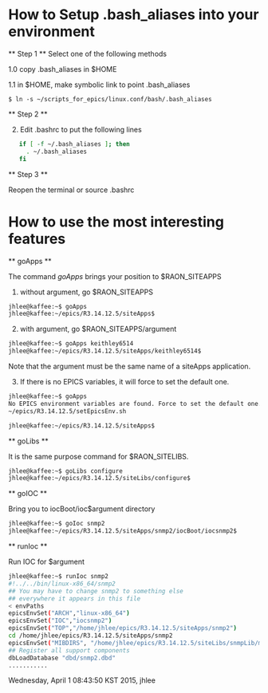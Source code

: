 # How to Setup .bash_aliases into your environment

** Step 1 **
  Select one of the following methods 

1.0 copy .bash_aliases in $HOME

1.1 in $HOME, make symbolic link to point .bash_aliases

    $ ln -s ~/scripts_for_epics/linux.conf/bash/.bash_aliases

** Step 2 **

2.  Edit .bashrc to put the following lines 

```bash
   if [ -f ~/.bash_aliases ]; then
     . ~/.bash_aliases
   fi
```

** Step 3 **

   Reopen the terminal or source .bashrc

# How to use the most interesting features 

** goApps **

The command *goApps* brings your position to $RAON_SITEAPPS

1. without argument, go $RAON_SITEAPPS

```bash
jhlee@kaffee:~$ goApps
jhlee@kaffee:~/epics/R3.14.12.5/siteApps$ 
```

2. with argument, go $RAON_SITEAPPS/argument

```bash
jhlee@kaffee:~$ goApps keithley6514
jhlee@kaffee:~/epics/R3.14.12.5/siteApps/keithley6514$ 
```
   Note that the argument must be the same name of a siteApps application.

3. If there is no EPICS variables, it will force to set the default one.

```bash
jhlee@kaffee:~$ goApps
No EPICS environment variables are found. Force to set the default one.
~/epics/R3.14.12.5/setEpicsEnv.sh

jhlee@kaffee:~/epics/R3.14.12.5/siteApps$ 
```


** goLibs **

It is the same purpose command for $RAON_SITELIBS.

```bash
jhlee@kaffee:~$ goLibs configure
jhlee@kaffee:~/epics/R3.14.12.5/siteLibs/configure$ 
```

** goIOC **

Bring you to iocBoot/ioc$argument directory
```bash
jhlee@kaffee:~$ goIoc snmp2
jhlee@kaffee:~/epics/R3.14.12.5/siteApps/snmp2/iocBoot/iocsnmp2$ 
```

** runIoc **

Run IOC for $argument 

```bash
jhlee@kaffee:~$ runIoc snmp2
#!../../bin/linux-x86_64/snmp2
## You may have to change snmp2 to something else
## everywhere it appears in this file
< envPaths
epicsEnvSet("ARCH","linux-x86_64")
epicsEnvSet("IOC","iocsnmp2")
epicsEnvSet("TOP","/home/jhlee/epics/R3.14.12.5/siteApps/snmp2")
cd /home/jhlee/epics/R3.14.12.5/siteApps/snmp2
epicsEnvSet("MIBDIRS", "/home/jhlee/epics/R3.14.12.5/siteLibs/snmpLib/mibs")
## Register all support components
dbLoadDatabase "dbd/snmp2.dbd"
...........
```

Wednesday, April  1 08:43:50 KST 2015, jhlee